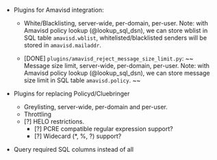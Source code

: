 * Plugins for Amavisd integration:

    * White/Blacklisting, server-wide, per-domain, per-user.
      Note: with Amavisd policy lookup (@lookup_sql_dsn), we can store wblist
      in SQL table `amavisd.wblist`, whitelisted/blacklisted senders will be
      stored in `amavisd.mailaddr`.

    * [DONE] `plugins/amavisd_reject_message_size_limit.py`:
      ~~ Message size limit, server-wide, per-domain, per-user.
      Note: with Amavisd policy lookup (@lookup_sql_dsn), we can store message
      size limit in SQL table `amavisd.policy`. ~~

* Plugins for replacing Policyd/Cluebringer

    * Greylisting, server-wide, per-domain and per-user.
    * Throttling
    * [?] HELO restrictions.
        * [?] PCRE compatible regular expression support?
        * [?] Widecard (*, %, ?) support?

* Query required SQL columns instead of all
